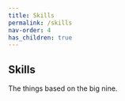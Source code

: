 ```yaml
---
title: Skills
permalink: /skills
nav-order: 4
has_children: true
---
```


## Skills

The things based on the big nine.
